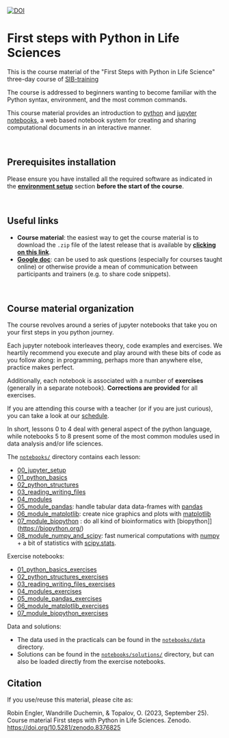 
[![DOI](https://zenodo.org/badge/DOI/10.5281/zenodo.8376825.svg)](https://doi.org/10.5281/zenodo.8376825)

# First steps with Python in Life Sciences

This is the course material of the "First Steps with Python in Life Science"
three-day course of [SIB-training](https://www.sib.swiss/training/who-can-benefit)

The course is addressed to beginners wanting to become familiar with the
Python syntax, environment, and the most common commands.

This course material provides an introduction to [python](https://www.python.org)
and [jupyter notebooks](https://www.jupyter.org), a web based notebook system
for creating and sharing computational documents in an interactive manner.

<br>

## Prerequisites installation

Please ensure you have installed all the required software as indicated in the
**[environment setup](setting_up_your_environment.md)** section
**before the start of the course**.

<br>

## Useful links

* **Course material**: the easiest way to get the course material is to
  download the `.zip` file of the latest release that is available by
  **[clicking on this link](https://github.com/sib-swiss/first-steps-with-python-training/releases/latest)**.
* **[Google doc](https://docs.google.com/document/d/1S8Pbm6AaA_J6SNCLURmvGQRRSFHA43wVJR-P9ZQQYzo/edit?usp=sharing)**:
  can be used to ask questions (especially for courses taught online) or
  otherwise provide a mean of communication between participants and trainers
  (e.g. to share code snippets).

<br>

## Course material organization

The course revolves around a series of jupyter notebooks that take you on your
first steps in you python journey.

Each jupyter notebook interleaves theory, code examples and exercises. We
heartily recommend you execute and play around with these bits of code as you
follow along: in programming, perhaps more than anywhere else, practice makes
perfect.

Additionally, each notebook is associated with a number of **exercises**
(generally in a separate notebook). **Corrections are provided** for all
exercises.

If you are attending this course with a teacher (or if you are just curious),
you can take a look at our [schedule](schedule_and_structure.md).

In short, lessons 0 to 4 deal with general aspect of the python language,
while notebooks 5 to 8 present some of the most common modules used in data
analysis and/or life sciences.

The [`notebooks/`](notebooks/) directory contains each lesson:

* [00_jupyter_setup](notebooks/00_jupyter_setup.ipynb)
* [01_python_basics](notebooks/01_python_basics.ipynb)
* [02_python_structures](notebooks/02_python_structures.ipynb)
* [03_reading_writing_files](notebooks/03_reading_writing_files.ipynb)
* [04_modules](notebooks/04_modules.ipynb)
* [05_module_pandas](notebooks/05_module_pandas.ipynb): handle tabular data
  data-frames with [pandas](https://pandas.pydata.org/)
* [06_module_matplotlib](notebooks/06_module_matplotlib.ipynb): create nice
  graphics and plots with [matplotlib](https://matplotlib.org/)
* [07_module_biopython](notebooks/07_module_biopython.ipynb) : do all kind of
  bioinformatics with [biopython]](<https://biopython.org/>)
* [08_module_numpy_and_scipy](notebooks/08_module_numpy_and_scipy.ipynb): fast
  numerical computations with [numpy](https://numpy.org/) + a bit of statistics
  with [scipy.stats](https://docs.scipy.org/doc/scipy/reference/stats.html).

Exercise notebooks:

* [01_python_basics_exercises](notebooks/01_python_basics_exercises.ipynb)
* [02_python_structures_exercises](notebooks/02_python_structures_exercises.ipynb)
* [03_reading_writing_files_exercises](notebooks/03_reading_writing_files_exercises.ipynb)
* [04_modules_exercises](notebooks/04_modules_exercises.ipynb)
* [05_module_pandas_exercises](notebooks/05_module_pandas_exercises.ipynb)
* [06_module_matplotlib_exercises](notebooks/06_module_matplotlib_exercises.ipynb)
* [07_module_biopython_exercises](notebooks/07_module_biopython_exercises.ipynb)

Data and solutions:

* The data used in the practicals can be found in the
[`notebooks/data`](notebooks/data/) directory.
* Solutions can be found in the [`notebooks/solutions/`](notebooks/solutions/)
  directory, but can also be loaded directly from the exercise notebooks.

## Citation

If you use/reuse this material, please cite as:

Robin Engler, Wandrille Duchemin, & Topalov, O. (2023, September 25). Course material First steps with Python in Life Sciences. Zenodo. https://doi.org/10.5281/zenodo.8376825
